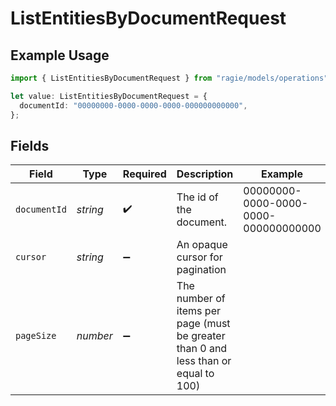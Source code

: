 # ListEntitiesByDocumentRequest

## Example Usage

```typescript
import { ListEntitiesByDocumentRequest } from "ragie/models/operations";

let value: ListEntitiesByDocumentRequest = {
  documentId: "00000000-0000-0000-0000-000000000000",
};
```

## Fields

| Field                                                                               | Type                                                                                | Required                                                                            | Description                                                                         | Example                                                                             |
| ----------------------------------------------------------------------------------- | ----------------------------------------------------------------------------------- | ----------------------------------------------------------------------------------- | ----------------------------------------------------------------------------------- | ----------------------------------------------------------------------------------- |
| `documentId`                                                                        | *string*                                                                            | :heavy_check_mark:                                                                  | The id of the document.                                                             | 00000000-0000-0000-0000-000000000000                                                |
| `cursor`                                                                            | *string*                                                                            | :heavy_minus_sign:                                                                  | An opaque cursor for pagination                                                     |                                                                                     |
| `pageSize`                                                                          | *number*                                                                            | :heavy_minus_sign:                                                                  | The number of items per page (must be greater than 0 and less than or equal to 100) |                                                                                     |